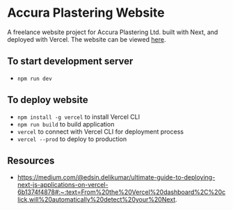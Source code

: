 # Accura Plastering Website

A freelance website project for Accura Plastering Ltd. built with Next, and deployed with Vercel. The website can be viewed [here](https://accuraplastering.com).

## To start development server
-  ```npm run dev```

## To deploy website
- ```npm install -g vercel``` to install Vercel CLI
- ```npm run build``` to build application
- ```vercel``` to connect with Vercel CLI for deployment process
- ```vercel --prod``` to deploy to production

## Resources
- https://medium.com/@edsin.delikumar/ultimate-guide-to-deploying-next-js-applications-on-vercel-6b1374f4878#:~:text=From%20the%20Vercel%20dashboard%2C%20click,will%20automatically%20detect%20your%20Next.
